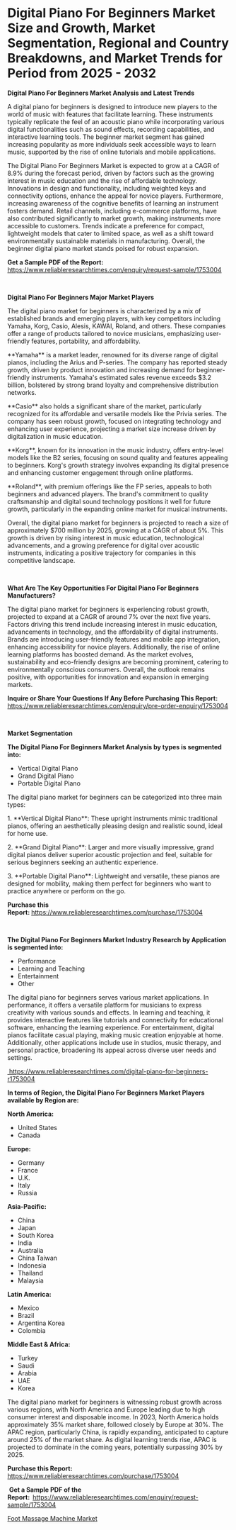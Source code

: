 <p><h1>Digital Piano For Beginners Market Size and Growth, Market Segmentation, Regional and Country Breakdowns, and Market Trends for Period from 2025 -  2032</h1></p><p><strong>Digital Piano For Beginners Market Analysis and Latest Trends</strong></p>
<p><p>A digital piano for beginners is designed to introduce new players to the world of music with features that facilitate learning. These instruments typically replicate the feel of an acoustic piano while incorporating various digital functionalities such as sound effects, recording capabilities, and interactive learning tools. The beginner market segment has gained increasing popularity as more individuals seek accessible ways to learn music, supported by the rise of online tutorials and mobile applications.</p><p>The Digital Piano For Beginners Market is expected to grow at a CAGR of 8.9% during the forecast period, driven by factors such as the growing interest in music education and the rise of affordable technology. Innovations in design and functionality, including weighted keys and connectivity options, enhance the appeal for novice players. Furthermore, increasing awareness of the cognitive benefits of learning an instrument fosters demand. Retail channels, including e-commerce platforms, have also contributed significantly to market growth, making instruments more accessible to customers. Trends indicate a preference for compact, lightweight models that cater to limited space, as well as a shift toward environmentally sustainable materials in manufacturing. Overall, the beginner digital piano market stands poised for robust expansion.</p></p>
<p><strong>Get a Sample PDF of the Report:&nbsp;</strong> <a href="https://www.reliableresearchtimes.com/enquiry/request-sample/1753004?utm_campaign=2277&utm_medium=2&utm_source=Github&utm_content=ia&utm_term=08022025&utm_id=digital-piano-for-beginners">https://www.reliableresearchtimes.com/enquiry/request-sample/1753004</a></p>
<p>&nbsp;</p>
<p><strong>Digital Piano For Beginners Major Market Players</strong></p>
<p><p>The digital piano market for beginners is characterized by a mix of established brands and emerging players, with key competitors including Yamaha, Korg, Casio, Alesis, KAWAI, Roland, and others. These companies offer a range of products tailored to novice musicians, emphasizing user-friendly features, portability, and affordability.</p><p>**Yamaha** is a market leader, renowned for its diverse range of digital pianos, including the Arius and P-series. The company has reported steady growth, driven by product innovation and increasing demand for beginner-friendly instruments. Yamaha's estimated sales revenue exceeds $3.2 billion, bolstered by strong brand loyalty and comprehensive distribution networks.</p><p>**Casio** also holds a significant share of the market, particularly recognized for its affordable and versatile models like the Privia series. The company has seen robust growth, focused on integrating technology and enhancing user experience, projecting a market size increase driven by digitalization in music education.</p><p>**Korg**, known for its innovation in the music industry, offers entry-level models like the B2 series, focusing on sound quality and features appealing to beginners. Korg's growth strategy involves expanding its digital presence and enhancing customer engagement through online platforms.</p><p>**Roland**, with premium offerings like the FP series, appeals to both beginners and advanced players. The brand's commitment to quality craftsmanship and digital sound technology positions it well for future growth, particularly in the expanding online market for musical instruments.</p><p>Overall, the digital piano market for beginners is projected to reach a size of approximately $700 million by 2025, growing at a CAGR of about 5%. This growth is driven by rising interest in music education, technological advancements, and a growing preference for digital over acoustic instruments, indicating a positive trajectory for companies in this competitive landscape.</p></p>
<p>&nbsp;</p>
<p><strong>What Are The Key Opportunities For Digital Piano For Beginners Manufacturers?</strong></p>
<p><p>The digital piano market for beginners is experiencing robust growth, projected to expand at a CAGR of around 7% over the next five years. Factors driving this trend include increasing interest in music education, advancements in technology, and the affordability of digital instruments. Brands are introducing user-friendly features and mobile app integration, enhancing accessibility for novice players. Additionally, the rise of online learning platforms has boosted demand. As the market evolves, sustainability and eco-friendly designs are becoming prominent, catering to environmentally conscious consumers. Overall, the outlook remains positive, with opportunities for innovation and expansion in emerging markets.</p></p>
<p><strong>Inquire or Share Your Questions If Any Before Purchasing This Report:</strong> <a href="https://www.reliableresearchtimes.com/enquiry/pre-order-enquiry/1753004?utm_campaign=2277&utm_medium=2&utm_source=Github&utm_content=ia&utm_term=08022025&utm_id=digital-piano-for-beginners">https://www.reliableresearchtimes.com/enquiry/pre-order-enquiry/1753004</a></p>
<p>&nbsp;</p>
<p><strong>Market Segmentation</strong></p>
<p><strong>The Digital Piano For Beginners Market Analysis by types is segmented into:</strong></p>
<p><ul><li>Vertical Digital Piano</li><li>Grand Digital Piano</li><li>Portable Digital Piano</li></ul></p>
<p><p>The digital piano market for beginners can be categorized into three main types: </p><p>1. **Vertical Digital Piano**: These upright instruments mimic traditional pianos, offering an aesthetically pleasing design and realistic sound, ideal for home use.</p><p>2. **Grand Digital Piano**: Larger and more visually impressive, grand digital pianos deliver superior acoustic projection and feel, suitable for serious beginners seeking an authentic experience.</p><p>3. **Portable Digital Piano**: Lightweight and versatile, these pianos are designed for mobility, making them perfect for beginners who want to practice anywhere or perform on the go.</p></p>
<p><strong>Purchase this Report:&nbsp;</strong><a href="https://www.reliableresearchtimes.com/purchase/1753004?utm_campaign=2277&utm_medium=2&utm_source=Github&utm_content=ia&utm_term=08022025&utm_id=digital-piano-for-beginners">https://www.reliableresearchtimes.com/purchase/1753004</a></p>
<p>&nbsp;</p>
<p><strong>The Digital Piano For Beginners Market Industry Research by Application is segmented into:</strong></p>
<p><ul><li>Performance</li><li>Learning and Teaching</li><li>Entertainment</li><li>Other</li></ul></p>
<p><p>The digital piano for beginners serves various market applications. In performance, it offers a versatile platform for musicians to express creativity with various sounds and effects. In learning and teaching, it provides interactive features like tutorials and connectivity for educational software, enhancing the learning experience. For entertainment, digital pianos facilitate casual playing, making music creation enjoyable at home. Additionally, other applications include use in studios, music therapy, and personal practice, broadening its appeal across diverse user needs and settings.</p></p>
<p><a href="https://www.reliableresearchtimes.com/digital-piano-for-beginners-r1753004?utm_campaign=2277&utm_medium=2&utm_source=Github&utm_content=ia&utm_term=08022025&utm_id=digital-piano-for-beginners">&nbsp;https://www.reliableresearchtimes.com/digital-piano-for-beginners-r1753004</a></p>
<p><strong>In terms of Region, the Digital Piano For Beginners Market Players available by Region are:</strong></p>
<p>
    <p> <strong> North America: </strong>
        <ul>
            <li>United States</li>
            <li>Canada</li>
        </ul>
        </p> 
    <p> <strong> Europe: </strong>
        <ul>
            <li>Germany</li>
            <li>France</li>
            <li>U.K.</li>
            <li>Italy</li>
            <li>Russia</li>
        </ul>
        </p> 
    <p> <strong> Asia-Pacific: </strong>
        <ul>
            <li>China</li>
            <li>Japan</li>
            <li>South Korea</li>
            <li>India</li>
            <li>Australia</li>
            <li>China Taiwan</li>
            <li>Indonesia</li>
            <li>Thailand</li>
            <li>Malaysia</li>
        </ul>
        </p> 
    <p> <strong> Latin America: </strong>
        <ul>
            <li>Mexico</li>
            <li>Brazil</li>
            <li>Argentina Korea</li>
            <li>Colombia</li>
        </ul>
        </p> 
    <p> <strong> Middle East & Africa: </strong>
        <ul>
            <li>Turkey</li>
            <li>Saudi</li>
            <li>Arabia</li>
            <li>UAE</li>
            <li>Korea</li>
        </ul>
    </p>
    </p>
<p><p>The digital piano market for beginners is witnessing robust growth across various regions, with North America and Europe leading due to high consumer interest and disposable income. In 2023, North America holds approximately 35% market share, followed closely by Europe at 30%. The APAC region, particularly China, is rapidly expanding, anticipated to capture around 25% of the market share. As digital learning trends rise, APAC is projected to dominate in the coming years, potentially surpassing 30% by 2025.</p></p>
<p><strong>Purchase this Report: </strong><a href="https://www.reliableresearchtimes.com/purchase/1753004?utm_campaign=2277&utm_medium=2&utm_source=Github&utm_content=ia&utm_term=08022025&utm_id=digital-piano-for-beginners">https://www.reliableresearchtimes.com/purchase/1753004</a></p>
<p>&nbsp;<strong>Get a Sample PDF of the Report:&nbsp;&nbsp;</strong><a href="https://www.reliableresearchtimes.com/enquiry/request-sample/1753004?utm_campaign=2277&utm_medium=2&utm_source=Github&utm_content=ia&utm_term=08022025&utm_id=digital-piano-for-beginners">https://www.reliableresearchtimes.com/enquiry/request-sample/1753004</a></p>
<p><strong></strong></p>
<p><p><a href="https://github.com/stephaniwo144/Market-Research-Report-List-1/blob/main/foot-massage-machine-market.md?utm_campaign=2277&utm_medium=2&utm_source=Github&utm_content=ia&utm_term=08022025&utm_id=digital-piano-for-beginners">Foot Massage Machine Market</a></p></p>